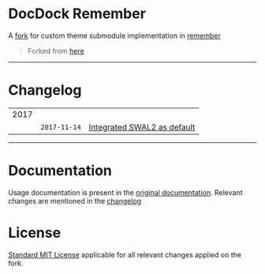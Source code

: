 # DocDock Remember

A [fork][1] for custom theme submodule implementation in [remember][2]

> Forked from [here][1]

---

# Changelog

| | | |
|---|---|---|
|2017| | |
| |`2017-11-14`| [Integrated SWAL2 as default][100]|

---

# Documentation

Usage documentation is present in the [original documentation][4]. Relevant changes are mentioned in the [changelog](#changelog)



# License

[Standard MIT License][3] applicable for all relevant changes applied on the fork.

[1]: https://github.com/vjeantet/hugo-theme-docdock
[2]: https://github.com/siddhantrimal/remember
[3]: https://github.com/siddhantrimal/docdock-remember/blob/master/LICENSE.md
[4]: https://github.com/vjeantet/hugo-theme-docdock/blob/master/README.md

<!-- CHANGELOGS -->

[100]: https://github.com/siddhantrimal/docdock-remember/commit/96124f424318a49b22345e98cd3f97eb1048f8c8
